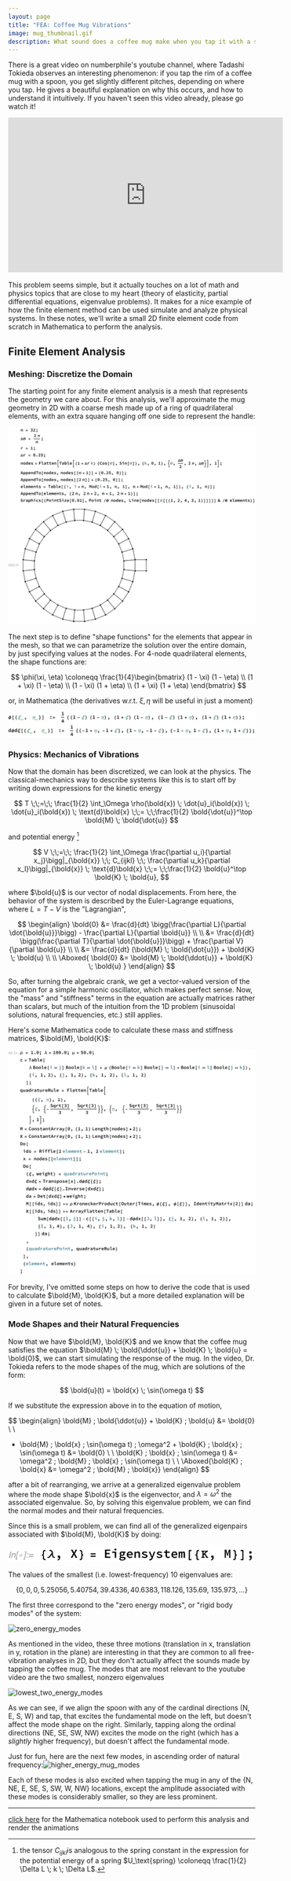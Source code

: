```yaml
---
layout: page
title: "FEA: Coffee Mug Vibrations"
image: mug_thumbnail.gif
description: What sound does a coffee mug make when you tap it with a spoon? In this post, we write a small 2D finite element code in Mathematica to simulate a coffee cup vibrating.
---
```


There is a great video on numberphile's youtube channel, where Tadashi Tokieda observes an interesting phenomenon: if you tap the rim of a coffee mug with a spoon, you get slightly different pitches, depending on where you tap. He gives a beautiful explanation on why this occurs, and how to understand it intuitively. If you haven't seen this video already, please go watch it!

<iframe width="560" height="315" src="https://www.youtube.com/embed/MfzNJE4CK_s" title="YouTube video player" margin="auto" display="block" frameborder="0" allow="accelerometer; autoplay; clipboard-write; encrypted-media; gyroscope; picture-in-picture" allowfullscreen></iframe>

This problem seems simple, but it actually touches on a lot of math and physics topics that are close to my heart (theory of elasticity, partial differential equations, eigenvalue problems). It makes for a nice example of how the finite element method can be used simulate and analyze physical systems. In these notes, we'll write a small 2D finite element code from scratch in Mathematica to perform the analysis.

## Finite Element Analysis

### Meshing: Discretize the Domain

The starting point for any finite element analysis is a mesh that represents the geometry we care about. For this analysis, we'll approximate the mug geometry in 2D with a coarse mesh made up of a ring of quadrilateral elements, with an extra square hanging off one side to represent the handle:

![test](../images/test.svg)

The next step is to define "shape functions" for the elements that appear in the mesh, so that we can parametrize the solution over the entire domain, by just specifying values at the nodes. For 4-node quadrilateral elements, the shape functions are:

$$
\phi(\xi, \eta) \coloneqq \frac{1}{4}\begin{bmatrix}
(1 - \xi) (1 - \eta) \\
(1 + \xi) (1 - \eta) \\
(1 - \xi) (1 + \eta) \\
(1 + \xi) (1 + \eta)
\end{bmatrix}
$$

or, in Mathematica (the derivatives w.r.t. $\xi, \eta$  will be useful in just a moment)

![zero_energy_modes](../images/quad_shape_functions.svg)

### Physics: Mechanics of Vibrations

Now that the domain has been discretized, we can look at the physics. The classical-mechanics way to describe systems like this is to start off by writing down expressions for the kinetic energy

$$
T \;\;=\;\; \frac{1}{2} \int_\Omega \rho(\bold{x}) \; \dot{u}_i(\bold{x}) \; \dot{u}_i(\bold{x}) \; \text{d}\bold{x}
\;\;= \;\;\frac{1}{2} \bold{\dot{u}}^\top \bold{M} \; \bold{\dot{u}}
$$

and potential energy [^1] 

$$
V \;\;=\;\; 
\frac{1}{2} \int_\Omega \frac{\partial u_i}{\partial x_j}\bigg|_{\bold{x}} \;\; C_{ijkl} \;\; \frac{\partial u_k}{\partial x_l}\bigg|_{\bold{x}} \; \text{d}\bold{x} \;\;= \;\;\frac{1}{2} \bold{u}^\top \bold{K} \; \bold{u},
$$

where $\bold{u}$ is our vector of nodal displacements. From here, the behavior of the system is described by the Euler-Lagrange equations, where $L = T - V$ is the "Lagrangian", 

$$
\begin{align}
\bold{0} &= \frac{d}{dt} \bigg(\frac{\partial L}{\partial \dot{\bold{u}}}\bigg) - \frac{\partial L}{\partial \bold{u}} \\ \\
&= \frac{d}{dt} \bigg(\frac{\partial T}{\partial \dot{\bold{u}}}\bigg) + \frac{\partial V}{\partial \bold{u}} \\ \\
&= \frac{d}{dt} (\bold{M} \; \bold{\dot{u}}) + \bold{K} \; \bold{u} \\ \\
\Aboxed{
\bold{0} &= \bold{M} \; \bold{\ddot{u}} + \bold{K} \; \bold{u}
}
\end{align}
$$

So, after turning the algebraic crank, we get a vector-valued version of the equation for a simple harmonic oscillator, which makes perfect sense. Now, the "mass" and "stiffness" terms in the equation are actually matrices rather than scalars, but much of the intuition from the 1D problem (sinusoidal solutions, natural frequencies, etc.) still applies. 

Here's some Mathematica code to calculate these mass and stiffness matrices, $\bold{M}, \bold{K}$:

![mug_2D_mass_and_stiffness_calculation](../images/mug_2D_mass_and_stiffness_calculation.svg)

For brevity, I've omitted some steps on how to derive the code that is used to calculate $\bold{M}, \bold{K}$, but a more detailed explanation will be given in a future set of notes.

[^1]: the tensor $C_{ijkl}$​ is analogous to the spring constant in the expression for the potential energy of a spring $U_\text{spring} \coloneqq \frac{1}{2} \Delta L \; k \; \Delta L$​.

### Mode Shapes and their Natural Frequencies

Now that we have $\bold{M}, \bold{K}$ and we know that the coffee mug satisfies the equation $\bold{M} \; \bold{\ddot{u}} + \bold{K} \; \bold{u} = \bold{0}$, we can start simulating the response of the mug. In the video, Dr. Tokieda refers to the mode shapes of the mug, which are solutions of the form:

$$
\bold{u}(t) = \bold{x} \; \sin(\omega t)
$$

If we substitute the expression above in to the equation of motion, 

$$
\begin{align}
\bold{M} \; \bold{\ddot{u}} + \bold{K} \; \bold{u} &= \bold{0} \\ \\
- \bold{M} \; \bold{x} \; \sin(\omega t) \; \omega^2 + \bold{K} \; \bold{x} \; \sin(\omega t) &= \bold{0} \\ \\
\bold{K} \; \bold{x} \; \sin(\omega t) &= \omega^2 \; \bold{M} \; \bold{x} \; \sin(\omega t) \\ \\
\Aboxed{\bold{K} \; \bold{x} &= \omega^2 \; \bold{M} \; \bold{x}}
\end{align}
$$

after a bit of rearranging, we arrive at a generalized eigenvalue problem where the mode shape $\bold{x}$ is the eigenvector, and $\lambda = \omega^2$ the associated eigenvalue. So, by solving this eigenvalue problem, we can find the normal modes and their natural frequencies. 

Since this is a small problem, we can find all of the generalized eigenpairs associated with $\bold{M}, \bold{K}$ by doing:

![generalized_eigensystem](../images/generalized_eigensystem.svg)

The values of the smallest (i.e. lowest-frequency) 10 eigenvalues are:

$$
\{0, 0, 0, 5.25056, 5.40754, 39.4336, 40.6383, 118.126, 135.69, \
135.973, ...\}
$$

The first three correspond to the "zero energy modes", or "rigid body modes" of the system:

![zero_energy_modes](../images/zero_energy_modes.gif)

As mentioned in the video, these three motions (translation in x, translation in y, rotation in the plane) are interesting in that they are common to all free-vibration analyses in 2D, but they don't actually affect the sounds made by tapping the coffee mug. The modes that are most relevant to the youtube video are the two smallest, nonzero eigenvalues 

![lowest_two_energy_modes](../images/lowest_two_energy_modes.gif)

As we can see, if we align the spoon with any of the cardinal directions (N, E, S, W) and tap, that excites the fundamental mode on the left, but doesn't affect the mode shape on the right. Similarly, tapping along the ordinal directions (NE, SE, SW, NW) excites the mode on the right (which has a _slightly_ higher frequency), but doesn't affect the fundamental mode.

Just for fun, here are the next few modes, in ascending order of natural frequency:![higher_energy_mug_modes](../images/higher_energy_mug_modes.gif)

Each of these modes is also excited when tapping the mug in any of the {N, NE, E, SE, S, SW, W, NW} locations, except the amplitude associated with these modes is considerably smaller, so they are less prominent.

---

[click here](/notebooks/coffee_cup_vibrations_2D.nb) for the Mathematica notebook used to perform this analysis and render the animations
